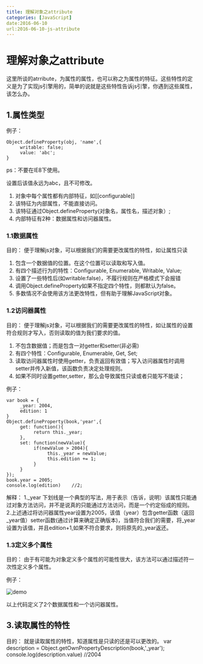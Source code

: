 ```yaml
---
title: 理解对象之attribute
categories: [JavaScript]
date:2016-06-10
url:2016-06-10-js-attribute
---
```

# 理解对象之attribute

这里所谈的atrribute，为属性的属性，也可以称之为属性的特征。这些特性的定义是为了实现js引擎用的，简单的说就是这些特性告诉js引擎，你遇到这些属性，该怎么办。


## 1.属性类型

例子：

```
Object.defineProperty(obj, 'name',{
     writable: false;
     value: 'abc';
}
```

ps：不要在IE8下使用。

设置后该值永远为abc，且不可修改。

1. 对象中每个属性都有内部特征，如[[configurable]]
2. 该特征为内部属性，不能直接访问。
3. 该特征通过Object.defineProperty(对象名，属性名，描述对象）;
4. 内部特征有2种：数据属性和访问器属性。


### 1.1数据属性

目的：
便于理解js对象，可以根据我们的需要更改属性的特性，如让属性只读

1. 包含一个数据值的位置。在这个位置可以读取和写入值。
2. 有四个描述行为的特性：Configurable, Enumerable, Writable, Value;
3. 设置了一些特性后(如writable:false)，不履行规则在严格模式下会报错
4. 调用Object.defineProperty如果不指定四个特性，则都默认为false。
5. 多数情况不会使用该方法更改特性，但有助于理解JavaScript对象。

### 1.2访问器属性

目的：
便于理解js对象，可以根据我们的需要更改属性的特性，如让属性的设置符合规则才写入，否则读取的值为我们要求的值。

1. 不包含数据值；而是包含一对getter和setter(非必需)
2. 有四个特性：Configurable, Enumerable, Get, Set;
3. 读取访问器属性时使用getter，负责返回有效值；写入访问器属性时调用setter并传入新值，该函数负责决定处理规则。
4. 如果不同时设置getter,setter，那么会导致属性只读或者只能写不能读；

例子：

```
var book = {
     _year: 2004,
     edition: 1 
}
Object.defineProperty(book,'year',{
     get: function(){
          return this._year;
     },
     set: function(newValue){
          if(newValue > 2004){
               this._year = newValue;
               this.edition += 1;
          }
     }
});
book.year = 2005;
console.log(edition)    //2;
```

解释：
1._year 下划线是一个典型的写法，用于表示（告诉，说明）该属性只能通过对象方法访问，并不是说真的只能通过方法访问，而是一个约定俗成的规则。
2.上述通过将访问器属性year设置为2005，该值（year）包含getter函数（返回_year值）setter函数(通过计算来确定正确版本)，当值符合我们的需要，将_year设置为该值，并且edition+1,如果不符合要求，则将原先的_year返还。

### 1.3定义多个属性

目的： 由于有可能为对象定义多个属性的可能性很大，该方法可以通过描述符一次性定义多个属性。

例子：

![demo](http://i2.piimg.com/567571/47312abdafe6bf9b.png)

以上代码定义了2个数据属性和一个访问器属性。

## 3.读取属性的特性

目的： 就是读取属性的特性，知道属性是只读的还是可以更改的。
var description = Object.getOwnPropertyDescription(book,'_year');
console.log(description.value)   //2004

